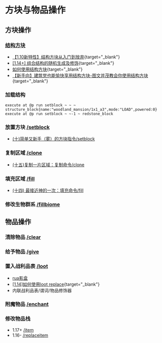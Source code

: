 # 方块与物品操作

## 方块操作

### [结构方块](https://zh.minecraft.wiki/w/%E7%BB%93%E6%9E%84%E6%96%B9%E5%9D%97) 
  - [【1.10新特性】结构方块从入门到放弃](/datapack-index/save/585095.html){target="_blank"}
  - [[1.14+] 组合结构的随机生成及修饰](/datapack-index/save/899638.html){target="_blank"}
  - [如何使用结构方块](/datapack-index/save/652937.html){target="_blank"}
  - [【新手向】建筑党也能愉快享用结构方块-图文并茂教会你使用结构方块](/datapack-index/save/801350.html){target="_blank"}
### 加载结构 
  ```mcfunction
  execute at @p run setblock ~ ~ ~ structure_block{name:"woodland_mansion/1x1_a3",mode:"LOAD",powered:0}
  execute at @p run setblock ~ ~-1 ~ redstone_block 
  ```

### 放置方块 [/setblock](https://zh.minecraft.wiki/w/%E5%91%BD%E4%BB%A4/setblock) 
  - [(十)简单又新手（雾）的方块指令/setblock](https://www.bilibili.com/opus/942368755971784728)
### 复制区域 [/clone](https://zh.minecraft.wiki/w/%E5%91%BD%E4%BB%A4/clone) 
  - [(十五)复制一片区域：复制命令/clone](https://www.bilibili.com/read/cv38861264/)
### 填充区域 [/fill](https://zh.minecraft.wiki/w/%E5%91%BD%E4%BB%A4/fill) 
  - [(十四) 最接近神的一次：填充命令/fill](https://www.bilibili.com/read/cv37972439/)
### 修改生物群系 [/fillbiome](https://zh.minecraft.wiki/w/命令/fillbiome)



## 物品操作

### 清除物品 [/clear](https://zh.minecraft.wiki/w/%E5%91%BD%E4%BB%A4/clear)

### 给予物品 [/give](https://zh.minecraft.wiki/w/%E5%91%BD%E4%BB%A4/give)

### 置入战利品表 [/loot](https://zh.minecraft.wiki/w/%E5%91%BD%E4%BB%A4/loot)
  - [rua影盒](https://zhangshenxing.github.io/VanillaModTutorial/#%E4%BF%AE%E6%94%B9%E7%8E%A9%E5%AE%B6%E8%83%8C%E5%8C%85) 
  - [[1.14]如何使用loot replace](/datapack-index/save/874755.html){target="_blank"}
  - 内联战利品表/谓词/物品修饰器

### 附魔物品 [/enchant](https://zh.minecraft.wiki/w/%E5%91%BD%E4%BB%A4/enchant)

### 修改物品栈
  - 1.17+ [/item](https://zh.minecraft.wiki/w/%E5%91%BD%E4%BB%A4/item)
  - 1.16- [/replaceitem](https://zh.minecraft.wiki/w/%E5%91%BD%E4%BB%A4/replaceitem) 